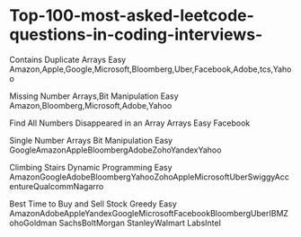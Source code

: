 # Top-100-most-asked-leetcode-questions-in-coding-interviews-



Contains Duplicate                                            Arrays                                      Easy                                   Amazon,Apple,Google,Microsoft,Bloomberg,Uber,Facebook,Adobe,tcs,Yahoo
	
Missing Number                                                Arrays,Bit Manipulation                     Easy                                   Amazon,Bloomberg,Microsoft,Adobe,Yahoo
	
Find All Numbers Disappeared in an Array
Arrays
Easy
Facebook
	
Single Number
Arrays
Bit Manipulation
Easy
GoogleAmazonAppleBloombergAdobeZohoYandexYahoo
	
Climbing Stairs
Dynamic Programming
Easy
AmazonGoogleAdobeBloombergYahooZohoAppleMicrosoftUberSwiggyAccentureQualcommNagarro
	
Best Time to Buy and Sell Stock
Greedy
Easy
AmazonAdobeAppleYandexGoogleMicrosoftFacebookBloombergUberIBMZohoGoldman SachsBoltMorgan StanleyWalmart LabsIntel
